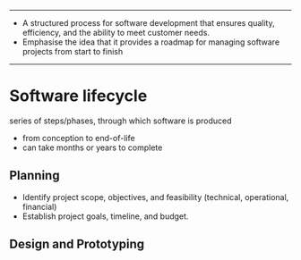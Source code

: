 ___
- A structured process for software development that ensures quality, efficiency, and the ability to meet customer needs.
- Emphasise the idea that it provides a roadmap for managing software projects from start to finish
___
# Software lifecycle
series of steps/phases, through which software is produced
- from conception to end-of-life
-  can take months or years to complete
## Planning
- Identify project scope, objectives, and feasibility (technical, operational, financial)
- Establish project goals, timeline, and budget.
## Design and Prototyping